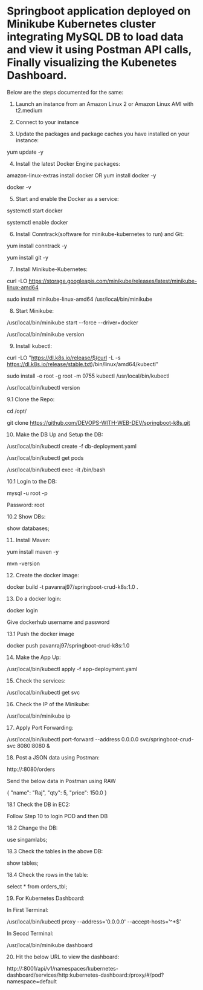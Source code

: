 # Springboot application deployed on  Minikube Kubernetes cluster integrating MySQL DB to load data and view it using Postman API calls, Finally visualizing the Kubenetes Dashboard.

Below are the steps documented for the same:

1. Launch an instance from an Amazon Linux 2 or Amazon Linux AMI with t2.medium


2. Connect to your instance


3. Update the packages and package caches you have installed on your instance:

yum update -y


4. Install the latest Docker Engine packages:

amazon-linux-extras install docker 
OR
yum install docker -y

docker -v


5. Start and enable the Docker as a service:

systemctl start docker 

systemctl enable docker


6. Install Conntrack(software for minikube-kubernetes to run) and Git:

yum install conntrack -y

yum install git -y


7. Install Minikube-Kubernetes:

curl -LO https://storage.googleapis.com/minikube/releases/latest/minikube-linux-amd64

sudo install minikube-linux-amd64 /usr/local/bin/minikube


8. Start Minikube:

/usr/local/bin/minikube start --force --driver=docker

/usr/local/bin/minikube version


9. Install kubectl:

curl -LO "https://dl.k8s.io/release/$(curl -L -s https://dl.k8s.io/release/stable.txt)/bin/linux/amd64/kubectl"

sudo install -o root -g root -m 0755 kubectl /usr/local/bin/kubectl

/usr/local/bin/kubectl version


9.1 Clone the Repo:

cd /opt/

git clone https://github.com/DEVOPS-WITH-WEB-DEV/springboot-k8s.git


10. Make the DB Up and Setup the DB:

/usr/local/bin/kubectl create -f db-deployment.yaml

/usr/local/bin/kubectl get pods

/usr/local/bin/kubectl exec -it <POD-NAME> /bin/bash


10.1 Login to the DB:

mysql -u root -p 

Password: root


10.2 Show DBs:

show databases;


11. Install Maven:

yum install maven -y	

mvn -version


12. Create the docker image: 

docker build -t pavanraj97/springboot-crud-k8s:1.0 .


13. Do a docker login:

docker login

Give dockerhub username and password

13.1 Push the docker image

docker push pavanraj97/springboot-crud-k8s:1.0


14. Make the App Up:

/usr/local/bin/kubectl  apply -f app-deployment.yaml


15. Check the services:

/usr/local/bin/kubectl  get svc


16. Check the IP of the Minikube:

/usr/local/bin/minikube ip

17. Apply Port Forwarding:

/usr/local/bin/kubectl port-forward --address 0.0.0.0 svc/springboot-crud-svc 8080:8080 &


18. Post a JSON data using Postman:

http://<EC2IP>:8080/orders

Send the below data in Postman using RAW

{
    "name": "Raj",
    "qty": 5,
    "price": 150.0
}


18.1 Check the DB in EC2:

Follow Step 10 to login POD and then DB 


18.2 Change the DB:

use singamlabs;


18.3 Check the tables in the above DB:

show tables;


18.4 Check the rows in the table:

select * from orders_tbl;


19. For Kubernetes Dashboard:

In First Terminal:

/usr/local/bin/kubectl proxy --address='0.0.0.0' --accept-hosts='^*$'

In Secod Terminal:

/usr/local/bin/minikube dashboard


20. Hit the below URL to view the dashboard:

http://<EC2IP>:8001/api/v1/namespaces/kubernetes-dashboard/services/http:kubernetes-dashboard:/proxy/#/pod?namespace=default

